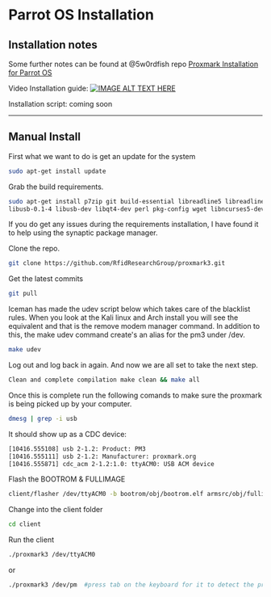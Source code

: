 
# Parrot OS Installation

## Installation notes

Some further notes can be found at @5w0rdfish repo [Proxmark Installation for Parrot OS](https://github.com/5w0rdfish/Proxmark3-RDV4-ParrotOS)

Video Installation guide:
[![IMAGE ALT TEXT HERE](https://img.youtube.com/vi/YOUTUBE_VIDEO_ID_HERE/0.jpg)](http://www.youtube.com/watch?v=YOUTUBE_VIDEO_ID_HERE)

Installation script: coming soon

---
## Manual Install
First what we want to do is get an update for the system

```sh
sudo apt-get install update
```

Grab the build requirements.

```sh
sudo apt-get install p7zip git build-essential libreadline5 libreadline-dev \
libusb-0.1-4 libusb-dev libqt4-dev perl pkg-config wget libncurses5-dev gcc-arm-none-eabi
```
If you do get any issues during the requirements installation, I have found it to help using the synaptic package manager. 

Clone the repo. 
```sh
git clone https://github.com/RfidResearchGroup/proxmark3.git
```

Get the latest commits
```sh
git pull
```
Iceman has made the udev script below which takes care of the blacklist rules. 
When you look at the Kali linux and Arch install you will see the equivalent and that is the remove modem manager command. 
In addition to this, the make udev command create's an alias for the pm3 under /dev. 

```sh
make udev
```
Log out and log back in again. And now we are all set to take the next step. 
```sh
Clean and complete compilation make clean && make all
```
Once this is complete run the following comands to make sure the proxmark is being picked up by your computer. 
 ```sh
dmesg | grep -i usb
```
It should show up as a CDC device:
```sh
[10416.555108] usb 2-1.2: Product: PM3
[10416.555111] usb 2-1.2: Manufacturer: proxmark.org
[10416.555871] cdc_acm 2-1.2:1.0: ttyACM0: USB ACM device
```

Flash the BOOTROM & FULLIMAGE
 ```sh
 client/flasher /dev/ttyACM0 -b bootrom/obj/bootrom.elf armsrc/obj/fullimage.elf
```
Change into the client folder
 ```sh
cd client
```
Run the client 
 ```sh
./proxmark3 /dev/ttyACM0
```

or 
 ``` sh 
./proxmark3 /dev/pm  #press tab on the keyboard for it to detect the proxmark
```
